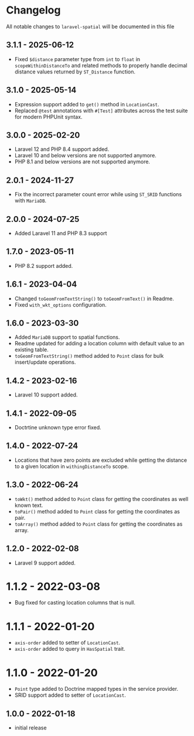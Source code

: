 # Changelog

All notable changes to `laravel-spatial` will be documented in this file

## 3.1.1 - 2025-06-12
- Fixed `$distance` parameter type from `int` to `float` in `scopeWithinDistanceTo` and related methods to properly handle decimal distance values returned by `ST_Distance` function.

## 3.1.0 - 2025-05-14
- Expression support added to `get()` method in `LocationCast`.
- Replaced `@test` annotations with `#[Test]` attributes across the test suite for modern PHPUnit syntax.

## 3.0.0 - 2025-02-20
- Laravel 12 and PHP 8.4 support added.
- Laravel 10 and below versions are not supported anymore.
- PHP 8.1 and below versions are not supported anymore.

## 2.0.1 - 2024-11-27
- Fix the incorrect parameter count error while using `ST_SRID` functions with `MariaDB`.

## 2.0.0 - 2024-07-25
- Added Laravel 11 and PHP 8.3 support

## 1.7.0 - 2023-05-11
- PHP 8.2 support added.

## 1.6.1 - 2023-04-04
- Changed `toGeomFromTextString()` to `toGeomFromText()` in Readme.
- Fixed `with_wkt_options` configuration.

## 1.6.0 - 2023-03-30
- Added `MariaDB` support to spatial functions.
- Readme updated for adding a location column with default value to an existing table.
- `toGeomFromTextString()` method added to `Point` class for bulk insert/update operations.

## 1.4.2 - 2023-02-16
- Laravel 10 support added.

## 1.4.1 - 2022-09-05
- Doctrtine unknown type error fixed.

## 1.4.0 - 2022-07-24
- Locations that have zero points are excluded while getting the distance to a given location in `withingDistanceTo` scope.

## 1.3.0 - 2022-06-24
- `toWkt()` method added to `Point` class for getting the coordinates as well known text.
- `toPair()` method added to `Point` class for getting the coordinates as pair.
- `toArray()` method added to `Point` class for getting the coordinates as array.

## 1.2.0 - 2022-02-08
- Laravel 9 support added.

# 1.1.2 - 2022-03-08
- Bug fixed for casting location columns that is null.

# 1.1.1 - 2022-01-20
- `axis-order` added to setter of `LocationCast`.
- `axis-order` added to query in `HasSpatial` trait.

# 1.1.0 - 2022-01-20
- `Point` type added to Doctrine mapped types in the service provider.
- SRID support added to setter of `LocationCast`.

## 1.0.0 - 2022-01-18
- initial release
